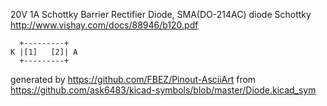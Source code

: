 20V 1A Schottky Barrier Rectifier Diode, SMA(DO-214AC)
diode Schottky
http://www.vishay.com/docs/88946/b120.pdf


	  +---------+
	K |[1]   [2]| A
	  +---------+


generated by https://github.com/FBEZ/Pinout-AsciiArt from https://github.com/ask6483/kicad-symbols/blob/master/Diode.kicad_sym